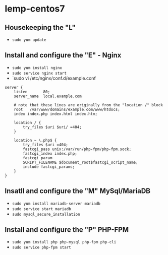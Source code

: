 # lemp-centos7

## Housekeeping the "L"

- `sudo yum update`

## Install and configure the "E" - Nginx

- `sudo yum install nginx` 
- `sudo service nginx start`
- `sudo vi /etc/nginx/conf.d/example.conf 
```
server {
    listen       80;
    server_name  local.example.com

    # note that these lines are originally from the "location /" block
    root   /var/www/domains/example.com/www/htdocs;
    index index.php index.html index.htm;

    location / {
        try_files $uri $uri/ =404;
    }

    location ~ \.php$ {
        try_files $uri =404;
        fastcgi_pass unix:/var/run/php-fpm/php-fpm.sock;
        fastcgi_index index.php;
        fastcgi_param
        SCRIPT_FILENAME $document_root$fastcgi_script_name;
        include fastcgi_params;
    }
}
```

## Insatll and configure the "M" MySql/MariaDB
- `sudo yum install mariadb-server mariadb`
- `sudo service start mariadb`
- `sudo mysql_secure_installation`

## Install and configure the "P" PHP-FPM
- `sudo yum install php php-mysql php-fpm php-cli`
- `sudo service php-fpm start`

